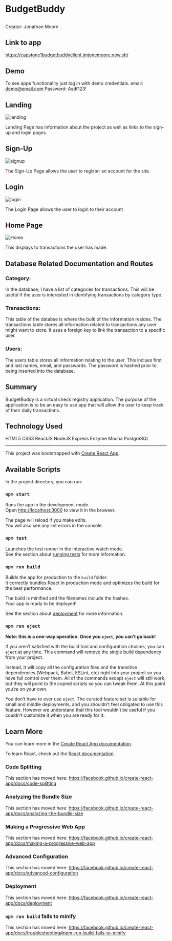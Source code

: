 # BudgetBuddy

##
Creator:
 Jonathan Moore

## Link to app

https://capstone1budgetbuddyclient.jmjonemoore.now.sh/

## Demo

To see apps functionality just log in with demo credentials.
email: demo@email.com
Password: Asdf123!

## Landing

![landing](/src/Images/Landing.png "Landing Page")

Landing Page has information about the project as well as links to the sign-up and login pages.

## Sign-Up

![signup](/src/Images/Signup.png "Sign-up Page")

The Sign-Up Page allows the user to register an account for the site.

## Login

![login](/src/Images/Login.png "Login page")

The Login Page allows the user to login to their account

## Home Page

![Home](/src/Images/Homepage.png "Home page")

This displays to transactions the user has made.

## Database Related Documentation and Routes

### Category:

In the database, I have a list of categories for transactions. This will be useful if the user is interested in identifying transactions by category type.

### Transactions:

This table of the databse is where the bulk of the information resides. The transactions table stores all information related to transactions any user might want to store. It uses a foreign key to link the transaction to a specific user.

### Users:

The users table stores all information relating to the user. This inclues first and last names, email, and passwords. The password is hashed prior to being inserted into the database.

## Summary

BudgetBuddy is a virtual check registry application. The purpose of the application is to be an easy to use app that will allow the user to keep track of their daily transactions. 

## Technology Used

HTML5
CSS3
ReactJS
NodeJS
Express
Enzyme
Mocha
PostgreSQL

________________________________________________________________________________________________________________________________________________________



This project was bootstrapped with [Create React App](https://github.com/facebook/create-react-app).

## Available Scripts

In the project directory, you can run:

### `npm start`

Runs the app in the development mode.<br>
Open [http://localhost:3000](http://localhost:3000) to view it in the browser.

The page will reload if you make edits.<br>
You will also see any lint errors in the console.

### `npm test`

Launches the test runner in the interactive watch mode.<br>
See the section about [running tests](https://facebook.github.io/create-react-app/docs/running-tests) for more information.

### `npm run build`

Builds the app for production to the `build` folder.<br>
It correctly bundles React in production mode and optimizes the build for the best performance.

The build is minified and the filenames include the hashes.<br>
Your app is ready to be deployed!

See the section about [deployment](https://facebook.github.io/create-react-app/docs/deployment) for more information.

### `npm run eject`

**Note: this is a one-way operation. Once you `eject`, you can’t go back!**

If you aren’t satisfied with the build tool and configuration choices, you can `eject` at any time. This command will remove the single build dependency from your project.

Instead, it will copy all the configuration files and the transitive dependencies (Webpack, Babel, ESLint, etc) right into your project so you have full control over them. All of the commands except `eject` will still work, but they will point to the copied scripts so you can tweak them. At this point you’re on your own.

You don’t have to ever use `eject`. The curated feature set is suitable for small and middle deployments, and you shouldn’t feel obligated to use this feature. However we understand that this tool wouldn’t be useful if you couldn’t customize it when you are ready for it.

## Learn More

You can learn more in the [Create React App documentation](https://facebook.github.io/create-react-app/docs/getting-started).

To learn React, check out the [React documentation](https://reactjs.org/).

### Code Splitting

This section has moved here: https://facebook.github.io/create-react-app/docs/code-splitting

### Analyzing the Bundle Size

This section has moved here: https://facebook.github.io/create-react-app/docs/analyzing-the-bundle-size

### Making a Progressive Web App

This section has moved here: https://facebook.github.io/create-react-app/docs/making-a-progressive-web-app

### Advanced Configuration

This section has moved here: https://facebook.github.io/create-react-app/docs/advanced-configuration

### Deployment

This section has moved here: https://facebook.github.io/create-react-app/docs/deployment

### `npm run build` fails to minify

This section has moved here: https://facebook.github.io/create-react-app/docs/troubleshooting#npm-run-build-fails-to-minify
